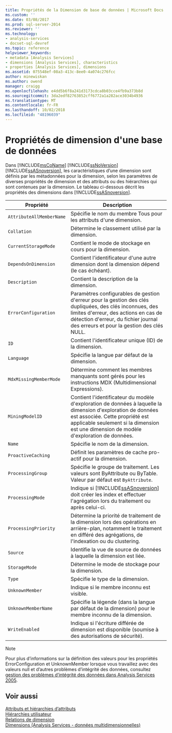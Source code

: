 ```yaml
---
title: Propriétés de la Dimension de base de données | Microsoft Docs
ms.custom: ''
ms.date: 03/08/2017
ms.prod: sql-server-2014
ms.reviewer: ''
ms.technology:
- analysis-services
- docset-sql-devref
ms.topic: reference
helpviewer_keywords:
- metadata [Analysis Services]
- dimensions [Analysis Services], characteristics
- properties [Analysis Services], dimensions
ms.assetid: 075548ef-08a3-413c-8ee0-4a074c276fcc
author: minewiskan
ms.author: owend
manager: craigg
ms.openlocfilehash: e4dd5b6f8a241d3173cdca8b03cce4fb9a373b8d
ms.sourcegitcommit: 3da2edf82763852cff6772a1a282ace3034b4936
ms.translationtype: MT
ms.contentlocale: fr-FR
ms.lasthandoff: 10/02/2018
ms.locfileid: "48196039"
---
```

# <a name="database-dimension-properties"></a>Propriétés de dimension d'une base de données
  Dans [!INCLUDE[msCoName](../../includes/msconame-md.md)] [!INCLUDE[ssNoVersion](../../includes/ssnoversion-md.md)] [!INCLUDE[ssASnoversion](../../includes/ssasnoversion-md.md)], les caractéristiques d’une dimension sont définis par les métadonnées pour la dimension, selon les paramètres de diverses propriétés de dimension et des attributs ou des hiérarchies qui sont contenues par la dimension. Le tableau ci-dessous décrit les propriétés des dimensions dans [!INCLUDE[ssASnoversion](../../includes/ssasnoversion-md.md)].  
  
|Propriété|Description|  
|--------------|-----------------|  
|`AttributeAllMemberName`|Spécifie le nom du membre Tous pour les attributs d'une dimension.|  
|`Collation`|Détermine le classement utilisé par la dimension.|  
|`CurrentStorageMode`|Contient le mode de stockage en cours pour la dimension.|  
|`DependsOnDimension`|Contient l'identificateur d'une autre dimension dont la dimension dépend (le cas échéant).|  
|`Description`|Contient la description de la dimension.|  
|`ErrorConfiguration`|Paramètres configurables de gestion d'erreur pour la gestion des clés dupliquées, des clés inconnues, des limites d'erreur, des actions en cas de détection d'erreur, du fichier journal des erreurs et pour la gestion des clés NULL.|  
|`ID`|Contient l'identificateur unique (ID) de la dimension.|  
|`Language`|Spécifie la langue par défaut de la dimension.|  
|`MdxMissingMemberMode`|Détermine comment les membres manquants sont gérés pour les instructions MDX (Multidimensional Expressions).|  
|`MiningModelID`|Contient l'identificateur du modèle d'exploration de données à laquelle la dimension d'exploration de données est associée. Cette propriété est applicable seulement si la dimension est une dimension de modèle d'exploration de données.|  
|`Name`|Spécifie le nom de la dimension.|  
|`ProactiveCaching`|Définit les paramètres de cache pro-actif pour la dimension.|  
|`ProcessingGroup`|Spécifie le groupe de traitement. Les valeurs sont ByAttribute ou ByTable. Valeur par défaut est `ByAttribute`.|  
|`ProcessingMode`|Indique si [!INCLUDE[ssASnoversion](../../includes/ssasnoversion-md.md)] doit créer les index et effectuer l'agrégation lors du traitement ou après celui-ci.|  
|`ProcessingPriority`|Détermine la priorité de traitement de la dimension lors des opérations en arrière-plan, notamment le traitement en différé des agrégations, de l'indexation ou du clustering.|  
|`Source`|Identifie la vue de source de données à laquelle la dimension est liée.|  
|`StorageMode`|Détermine le mode de stockage pour la dimension.|  
|`Type`|Spécifie le type de la dimension.|  
|`UnknownMember`|Indique si le membre inconnu est visible.|  
|`UnknownMemberName`|Spécifie la légende (dans la langue par défaut de la dimension) pour le membre inconnu de la dimension.|  
|`WriteEnabled`|Indique si l'écriture différée de dimension est disponible (soumise à des autorisations de sécurité).|  
  
> [!NOTE]  
>  Pour plus d’informations sur la définition des valeurs pour les propriétés ErrorConfiguration et UnknownMember lorsque vous travaillez avec des valeurs null et d’autres problèmes d’intégrité des données, consultez [gestion des problèmes d’intégrité des données dans Analysis Services 2005](http://go.microsoft.com/fwlink/?LinkId=81891).  
  
## <a name="see-also"></a>Voir aussi  
 [Attributs et hiérarchies d’attributs](attributes-and-attribute-hierarchies.md)   
 [Hiérarchies utilisateur](user-hierarchies.md)   
 [Relations de dimension](../multidimensional-models-olap-logical-cube-objects/dimension-relationships.md)   
 [Dimensions &#40;Analysis Services - données multidimensionnelles&#41;](dimensions-analysis-services-multidimensional-data.md)  
  
  
